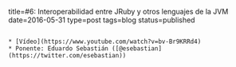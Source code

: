 title=#6: Interoperabilidad entre JRuby y otros lenguajes de la JVM
date=2016-05-31
type=post
tags=blog
status=published
~~~~~~

* [Vídeo](https://www.youtube.com/watch?v=bv-Br9KRRd4)
* Ponente: Eduardo Sebastián ([@esebastian](https://twitter.com/esebastian))
